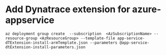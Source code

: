 # Add Dynatrace extension for azure-appservice

``az deployment group create  --subscription  <AzSubscriptionName> --resource-group <AzResourceGroup> --template-file app-service-dTExtension-install-armTemplate.json --parameters @app-service-dtExtension-install-parameters.json``
